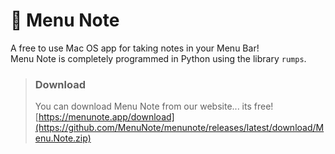 # 📝 Menu Note
A free to use Mac OS app for taking notes in your Menu Bar!  
Menu Note is completely programmed in Python using the library `rumps`.

> ### Download
> You can download Menu Note from our website... its free!  
> [https://menunote.app/download](https://github.com/MenuNote/menunote/releases/latest/download/Menu.Note.zip)
